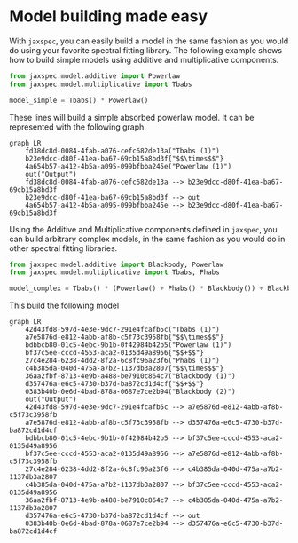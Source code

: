 # Model building made easy

With `jaxspec`, you can easily build a model in the same fashion as you would do using
your favorite spectral fitting library. The following example shows how to build simple
models using additive and multiplicative components.

```python
from jaxspec.model.additive import Powerlaw
from jaxspec.model.multiplicative import Tbabs

model_simple = Tbabs() * Powerlaw()
```

These lines will build a simple absorbed powerlaw model. It can be
represented with the following graph.

```mermaid
graph LR
    fd38dc8d-0084-4fab-a076-cefc682de13a("Tbabs (1)")
    b23e9dcc-d80f-41ea-ba67-69cb15a8bd3f{"$$\times$$"}
    4a654b57-a412-4b5a-a095-099bfbba245e("Powerlaw (1)")
    out("Output")
    fd38dc8d-0084-4fab-a076-cefc682de13a --> b23e9dcc-d80f-41ea-ba67-69cb15a8bd3f
    b23e9dcc-d80f-41ea-ba67-69cb15a8bd3f --> out
    4a654b57-a412-4b5a-a095-099bfbba245e --> b23e9dcc-d80f-41ea-ba67-69cb15a8bd3f
```

Using the Additive and Multiplicative components defined in `jaxspec`, you can
build arbitrary complex models, in the same fashion as you would do in other
spectral fitting libraries.

```python
from jaxspec.model.additive import Blackbody, Powerlaw
from jaxspec.model.multiplicative import Tbabs, Phabs

model_complex = Tbabs() * (Powerlaw() + Phabs() * Blackbody()) + Blackbody()
```

This build the following model

``` mermaid
graph LR
    42d43fd8-597d-4e3e-9dc7-291e4fcafb5c("Tbabs (1)")
    a7e5876d-e812-4abb-af8b-c5f73c3958fb{"$$\times$$"}
    bdbbcb80-01c5-4ebc-9b1b-0f42984b42b5("Powerlaw (1)")
    bf37c5ee-cccd-4553-aca2-0135d49a8956{"$$+$$"}
    27c4e284-6238-4dd2-8f2a-6c8fc96a23f6("Phabs (1)")
    c4b385da-040d-475a-a7b2-1137db3a2807{"$$\times$$"}
    36aa2fbf-8713-4e9b-a488-be7910c864c7("Blackbody (1)")
    d357476a-e6c5-4730-b37d-ba872cd1d4cf{"$$+$$"}
    0383b40b-0e6d-4bad-878a-0687e7ce2b94("Blackbody (2)")
    out("Output")
    42d43fd8-597d-4e3e-9dc7-291e4fcafb5c --> a7e5876d-e812-4abb-af8b-c5f73c3958fb
    a7e5876d-e812-4abb-af8b-c5f73c3958fb --> d357476a-e6c5-4730-b37d-ba872cd1d4cf
    bdbbcb80-01c5-4ebc-9b1b-0f42984b42b5 --> bf37c5ee-cccd-4553-aca2-0135d49a8956
    bf37c5ee-cccd-4553-aca2-0135d49a8956 --> a7e5876d-e812-4abb-af8b-c5f73c3958fb
    27c4e284-6238-4dd2-8f2a-6c8fc96a23f6 --> c4b385da-040d-475a-a7b2-1137db3a2807
    c4b385da-040d-475a-a7b2-1137db3a2807 --> bf37c5ee-cccd-4553-aca2-0135d49a8956
    36aa2fbf-8713-4e9b-a488-be7910c864c7 --> c4b385da-040d-475a-a7b2-1137db3a2807
    d357476a-e6c5-4730-b37d-ba872cd1d4cf --> out
    0383b40b-0e6d-4bad-878a-0687e7ce2b94 --> d357476a-e6c5-4730-b37d-ba872cd1d4cf
```
